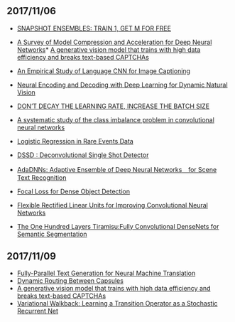 #

## 2017/11/06
* [SNAPSHOT ENSEMBLES: TRAIN 1, GET M FOR FREE](https://arxiv.org/pdf/1704.00109.pdf)
* [A Survey of Model Compression and Acceleration for Deep Neural Networks](https://arxiv.org/pdf/1710.09282.pdf)* [A generative vision model that trains with high data efficiency and breaks text-based CAPTCHAs](http://science.sciencemag.org/content/early/2017/10/25/science.aag2612/tab-pdf)
* [An Empirical Study of Language CNN for Image Captioning](https://arxiv.org/pdf/1612.07086.pdf)
* [Neural Encoding and Decoding with Deep Learning for Dynamic Natural Vision](https://arxiv.org/ftp/arxiv/papers/1608/1608.03425.pdf)
* [DON’T DECAY THE LEARNING RATE, INCREASE THE BATCH SIZE](https://arxiv.org/pdf/1711.00489.pdf)
* [A systematic study of the class imbalance problem in convolutional neural networks](https://arxiv.org/pdf/1710.05381.pdf)
* [Logistic Regression in Rare Events Data](https://gking.harvard.edu/files/0s.pdf)

* [DSSD : Deconvolutional Single Shot Detector](https://arxiv.org/pdf/1701.06659.pdf)

* [AdaDNNs: Adaptive Ensemble of Deep Neural Networks　for Scene Text Recognition](https://arxiv.org/pdf/1710.03425v1.pdf)

* [Focal Loss for Dense Object Detection](https://arxiv.org/pdf/1708.02002.pdf)
* [Flexible Rectified Linear Units for Improving Convolutional Neural Networks](https://arxiv.org/pdf/1706.08098.pdf)

* [The One Hundred Layers Tiramisu:Fully Convolutional DenseNets for Semantic Segmentation](https://arxiv.org/pdf/1611.09326.pdf)

## 2017/11/09
* [Fully-Parallel Text Generation for Neural Machine Translation](https://einstein.ai/research/non-autoregressive-neural-machine-translation)
* [Dynamic Routing Between Capsules](https://arxiv.org/pdf/1710.09829.pdf)
* [A generative vision model that trains with high data efficiency and breaks text-based CAPTCHAs](http://science.sciencemag.org/content/early/2017/10/25/science.aag2612/tab-pdf)
* [Variational Walkback: Learning a Transition
Operator as a Stochastic Recurrent Net](https://arxiv.org/pdf/1711.02282.pdf)
